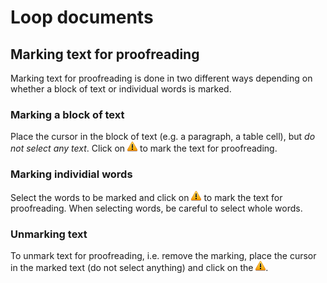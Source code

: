 # Loop documents

## Marking text for proofreading

Marking text for proofreading is done in two different ways depending
on whether a block of text or individual words is marked.

### Marking a block of text

Place the cursor in the block of text (e.g. a paragraph, a table
cell), but *do not select any text*. Click on ![the proofread
icon](../ckeditor/plugins/proofread/icons/proofread.png) to mark the
text for proofreading.

### Marking individial words

Select the words to be marked and click on ![the proofread
icon](../ckeditor/plugins/proofread/icons/proofread.png) to mark the
text for proofreading. When selecting words, be careful to select
whole words.

### Unmarking text

To unmark text for proofreading, i.e. remove the marking, place the
cursor in the marked text (do not select anything) and click on the
![proofread-icon](../ckeditor/plugins/proofread/icons/proofread.png).
